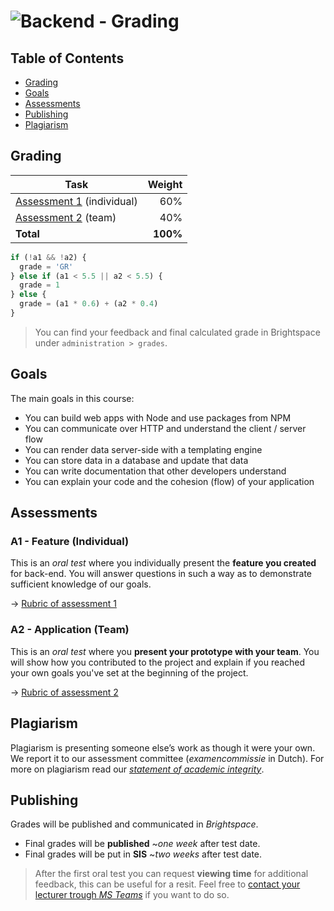 # ![Backend - Grading][banner]

## Table of Contents

*   [Grading](#grade)
*   [Goals](#lgoals)
*   [Assessments](#assesments)
*   [Publishing](#publishing)
*   [Plagiarism](#plagiarism)

## Grading

| Task                                |   Weight |
| ----------------------------------  | -------: |
| [Assessment 1][a1] (individual)        |      60% |
| [Assessment 2][a2] (team)            |      40% |
| **Total**                           | **100%** |


```js
if (!a1 && !a2) {
  grade = 'GR'
} else if (a1 < 5.5 || a2 < 5.5) {
  grade = 1
} else {
  grade = (a1 * 0.6) + (a2 * 0.4)
}
```

> You can find your feedback and final calculated grade in Brightspace under `administration > grades`.

## Goals

The main goals in this course:

* You can build web apps with Node and use packages from NPM
* You can communicate over HTTP and understand the client / server flow
* You can render data server-side with a templating engine
* You can store data in a database and update that data
* You can write documentation that other developers understand
* You can explain your code and the cohesion (flow) of your application

## Assessments

### A1 - Feature (Individual)
This is an *oral test* where you individually present the **feature you created** for back-end. You will answer questions in such a way as to demonstrate sufficient knowledge of our goals.

→ [Rubric of assessment 1][rubric a1]

### A2 - Application (Team)
This is an *oral test* where you **present your prototype with your team**. You will show how you contributed to the project and explain if you reached your own goals you've set at the beginning of the project.

→ [Rubric of assessment 2][rubric a2]

## Plagiarism

Plagiarism is presenting someone else’s work as though it were your own. We report it to our assessment committee
(_examencommissie_ in Dutch). For more on plagiarism read our [_statement of academic integrity_][plagiarism].


## Publishing
Grades will be published and communicated in _Brightspace_. 

* Final grades will be **published** ~_one week_ after test date.
* Final grades will be put in **SIS** ~_two weeks_ after test date.

> After the first oral test you can request **viewing time** for additional feedback, this can be useful for a resit. Feel free to [contact your lecturer trough _MS Teams_](/readme#synopsis) if you want to do so.

[a1]: https://github.com/cmda-bt/be-course-22-23/blob/master/grading/a1.md
[a2]: https://github.com/cmda-bt/be-course-22-23/blob/master/grading/a2.md
[rubric a1]: https://cmda-bt.github.io/be-course-22-23/assets/rubric-a1.pdf
[rubric a2]: https://cmda-bt.github.io/be-course-22-23/assets/rubric-a2.pdf
[banner]: https://cmda-bt.github.io/be-course-22-23/assets/banner-grading.svg
[grading]: /grading/readme.md
[plagiarism]: https://github.com/cmda-bt/be-course-22-23/blob/main/docs/plagiarism.md